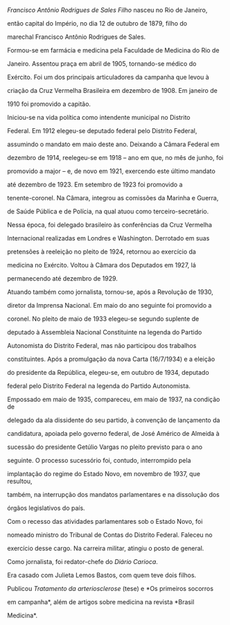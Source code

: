

*Francisco Antônio Rodrigues de Sales Filho* nasceu no Rio de Janeiro,

então capital do Império, no dia 12 de outubro de 1879, filho do

marechal Francisco Antônio Rodrigues de Sales.



Formou-se em farmácia e medicina pela Faculdade de Medicina do Rio de

Janeiro. Assentou praça em abril de 1905, tornando-se médico do

Exército. Foi um dos principais articuladores da campanha que levou à

criação da Cruz Vermelha Brasileira em dezembro de 1908. Em janeiro de

1910 foi promovido a capitão.



Iniciou-se na vida política como intendente municipal no Distrito

Federal. Em 1912 elegeu-se deputado federal pelo Distrito Federal,

assumindo o mandato em maio deste ano. Deixando a Câmara Federal em

dezembro de 1914, reelegeu-se em 1918 – ano em que, no mês de junho, foi

promovido a major – e, de novo em 1921, exercendo este último mandato

até dezembro de 1923. Em setembro de 1923 foi promovido a

tenente-coronel. Na Câmara, integrou as comissões da Marinha e Guerra,

de Saúde Pública e de Polícia, na qual atuou como terceiro-secretário.

Nessa época, foi delegado brasileiro às conferências da Cruz Vermelha

Internacional realizadas em Londres e Washington. Derrotado em suas

pretensões à reeleição no pleito de 1924, retornou ao exercício da

medicina no Exército. Voltou à Câmara dos Deputados em 1927, lá

permanecendo até dezembro de 1929.



Atuando também como jornalista, tornou-se, após a Revolução de 1930,

diretor da Imprensa Nacional. Em maio do ano seguinte foi promovido a

coronel. No pleito de maio de 1933 elegeu-se segundo suplente de

deputado à Assembleia Nacional Constituinte na legenda do Partido

Autonomista do Distrito Federal, mas não participou dos trabalhos

constituintes. Após a promulgação da nova Carta (16/7/1934) e a eleição

do presidente da República, elegeu-se, em outubro de 1934, deputado

federal pelo Distrito Federal na legenda do Partido Autonomista.

Empossado em maio de 1935, compareceu, em maio de 1937, na condição de

delegado da ala dissidente do seu partido, à convenção de lançamento da

candidatura, apoiada pelo governo federal, de José Américo de Almeida à

sucessão do presidente Getúlio Vargas no pleito previsto para o ano

seguinte. O processo sucessório foi, contudo, interrompido pela

implantação do regime do Estado Novo, em novembro de 1937, que resultou,

também, na interrupção dos mandatos parlamentares e na dissolução dos

órgãos legislativos do país.



Com o recesso das atividades parlamentares sob o Estado Novo, foi

nomeado ministro do Tribunal de Contas do Distrito Federal. Faleceu no

exercício desse cargo. Na carreira militar, atingiu o posto de general.



Como jornalista, foi redator-chefe do *Diário Carioca*.



Era casado com Julieta Lemos Bastos, com quem teve dois filhos.



Publicou *Tratamento da arteriosclerose* (tese) e *Os primeiros socorros

em campanha*, além de artigos sobre medicina na revista *Brasil

Medicina*.



